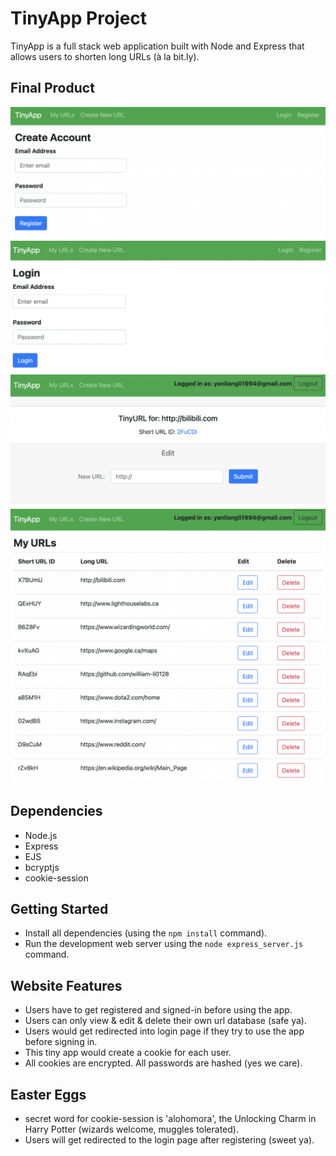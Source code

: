 # TinyApp Project

TinyApp is a full stack web application built with Node and Express that allows users to shorten long URLs (à la bit.ly).

## Final Product

!["Screenshot of register page"](https://github.com/william-li0128/tinyapp/blob/main/docs/register.png?raw=true)
!["Screenshot of login page"](https://github.com/william-li0128/tinyapp/blob/main/docs/login.png?raw=true)
!["Screenshot of create new url page"](https://github.com/william-li0128/tinyapp/blob/main/docs/urls-id.png?raw=true)
!["Screenshot of URLs page"](https://github.com/william-li0128/tinyapp/blob/main/docs/urls-page.png?raw=true)

## Dependencies

- Node.js
- Express
- EJS
- bcryptjs
- cookie-session

## Getting Started

- Install all dependencies (using the `npm install` command).
- Run the development web server using the `node express_server.js` command.

## Website Features

- Users have to get registered and signed-in before using the app.
- Users can only view & edit & delete their own url database (safe ya).
- Users would get redirected into login page if they try to use the app before signing in.
- This tiny app would create a cookie for each user.
- All cookies are encrypted. All passwords are hashed (yes we care).

## Easter Eggs

-   secret word for cookie-session is 'alohomora', the Unlocking Charm in Harry Potter (wizards welcome, muggles tolerated). 
- Users will get redirected to the login page after registering (sweet ya).